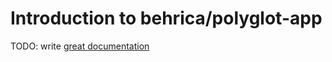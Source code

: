 # Introduction to behrica/polyglot-app

TODO: write [great documentation](http://jacobian.org/writing/what-to-write/)
